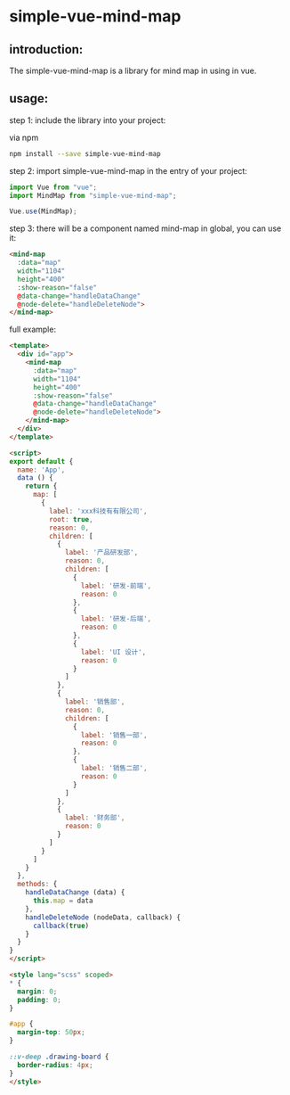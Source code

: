 # simple-vue-mind-map

## introduction:

  The simple-vue-mind-map is a library for mind map in using in vue.

## usage:

  step 1: include the library into your project:

  via npm

  ```bash
  npm install --save simple-vue-mind-map
  ```

  step 2: import simple-vue-mind-map in the entry of your project:

  ```javascript
  import Vue from "vue";
  import MindMap from "simple-vue-mind-map";

  Vue.use(MindMap);
  ```

  step 3: there will be a component named mind-map in global, you can use it:

  ```html
  <mind-map
    :data="map"
    width="1104"
    height="400"
    :show-reason="false"
    @data-change="handleDataChange"
    @node-delete="handleDeleteNode">
  </mind-map>
  ```

  full example:

  ```html
  <template>
    <div id="app">
      <mind-map
        :data="map"
        width="1104"
        height="400"
        :show-reason="false"
        @data-change="handleDataChange"
        @node-delete="handleDeleteNode">
      </mind-map>
    </div>
  </template>

  <script>
  export default {
    name: 'App',
    data () {
      return {
        map: [
          {
            label: 'xxx科技有有限公司',
            root: true,
            reason: 0,
            children: [
              {
                label: '产品研发部',
                reason: 0,
                children: [
                  {
                    label: '研发-前端',
                    reason: 0
                  },
                  {
                    label: '研发-后端',
                    reason: 0
                  },
                  {
                    label: 'UI 设计',
                    reason: 0
                  }
                ]
              },
              {
                label: '销售部',
                reason: 0,
                children: [
                  {
                    label: '销售一部',
                    reason: 0
                  },
                  {
                    label: '销售二部',
                    reason: 0
                  }
                ]
              },
              {
                label: '财务部',
                reason: 0
              }
            ]
          }
        ]
      }
    },
    methods: {
      handleDataChange (data) {
        this.map = data
      },
      handleDeleteNode (nodeData, callback) {
        callback(true)
      }
    }
  }
  </script>

  <style lang="scss" scoped>
  * {
    margin: 0;
    padding: 0;
  }

  #app {
    margin-top: 50px;
  }

  ::v-deep .drawing-board {
    border-radius: 4px;
  }
  </style>

  ```
